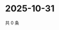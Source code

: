 # 2025-10-31

共 0 条

<!-- BEGIN ZHIHUQUESTIONS -->
<!-- 最后更新时间 Fri Oct 31 2025 05:10:44 GMT+0800 (China Standard Time) -->

<!-- END ZHIHUQUESTIONS -->
